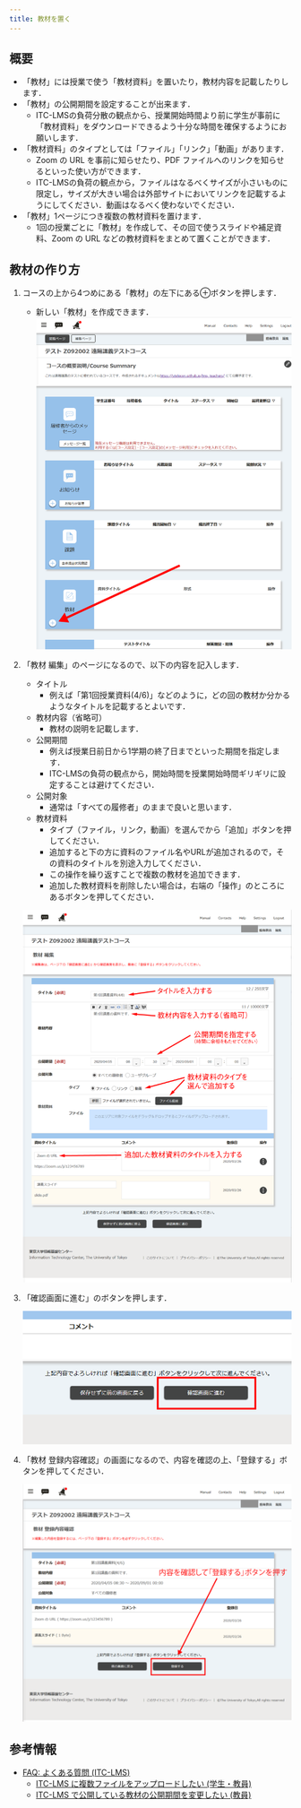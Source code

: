 ```yaml
---
title: 教材を置く
---
```


## 概要
* 「教材」には授業で使う「教材資料」を置いたり，教材内容を記載したりします．
* 「教材」の公開期間を設定することが出来ます．
    * ITC-LMSの負荷分散の観点から、授業開始時間より前に学生が事前に「教材資料」をダウンロードできるよう十分な時間を確保するようにお願いします．
* 「教材資料」のタイプとしては「ファイル」「リンク」「動画」があります．
    * Zoom の URL を事前に知らせたり、PDF ファイルへのリンクを知らせるといった使い方ができます．
    * ITC-LMSの負荷の観点から，ファイルはなるべくサイズが小さいものに限定し，サイズが大きい場合は外部サイトにおいてリンクを記載するようにしてください．動画はなるべく使わないでください．
* 「教材」1ページにつき複数の教材資料を置けます．
    * 1回の授業ごとに「教材」を作成して、その回で使うスライドや補足資料、Zoom の URL などの教材資料をまとめて置くことができます．

## 教材の作り方

1. コースの上から4つめにある「教材」の左下にある⊕ボタンを押します．
    * 新しい「教材」を作成できます．
    ![教材](img/material1.png)
    
    
    
1. 「教材 編集」のページになるので、以下の内容を記入します．
   
    * タイトル
        * 例えば「第1回授業資料(4/6)」などのように，どの回の教材か分かるようなタイトルを記載するとよいです．
    * 教材内容（省略可）
        * 教材の説明を記載します．
    * 公開期間
        * 例えば授業日前日から1学期の終了日までといった期間を指定します．
        * ITC-LMSの負荷の観点から，開始時間を授業開始時間ギリギリに設定することは避けてください．
    * 公開対象
        * 通常は「すべての履修者」のままで良いと思います．
    * 教材資料
        * タイプ（ファイル，リンク，動画）を選んでから「追加」ボタンを押してください．
        * 追加すると下の方に資料のファイル名やURLが追加されるので，その資料のタイトルを別途入力してください．
        * この操作を繰り返すことで複数の教材を追加できます．
        * 追加した教材資料を削除したい場合は，右端の「操作」のところにあるボタンを押してください．
    
    ![教材 編集](img/material2.png)
    
    
    
1. 「確認画面に進む」のボタンを押します．

    ![確認画面に進む](img/material3.png)

    

1. 「教材 登録内容確認」の画面になるので、内容を確認の上、「登録する」ボタンを押してください．

    ![教材 登録内容確認](img/material4.png)

## 参考情報
* <a href="https://www.ecc.u-tokyo.ac.jp/itc-lms/faq.html">FAQ: よくある質問 (ITC-LMS)</a>
  * <a href="https://www.ecc.u-tokyo.ac.jp/announcement/2014/04/16_1866.html">ITC-LMS に複数ファイルをアップロードしたい (学生・教員)</a>
  * <a href="https://www.ecc.u-tokyo.ac.jp/announcement/2014/04/18_1876.html">ITC-LMS で公開している教材の公開期間を変更したい (教員)</a>
